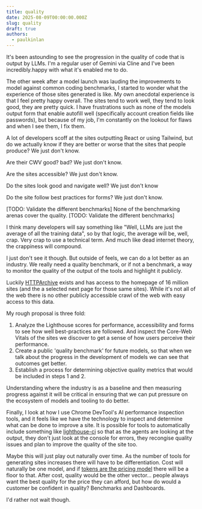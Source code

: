 ```yaml
---
title: quality
date: 2025-08-09T00:00:00.000Z
slug: quality
draft: true
authors:
  - paulkinlan
---
```


It's been astounding to see the progression in the quality of code that is output by LLMs. I'm a regular user of Gemini via Cline and I've been incredibly.happy with what it's enabled me to do.

The other week after a model launch was lauding the improvements to model against common coding benchmarks, I started to wonder what the experience of those sites generated is like. My own anecdotal experience is that I feel pretty happy overall. The sites tend to work well, they tend to look good, they are pretty quick. I have frustrations such as none of the models output form that enable autofill well (specifically account creation fields like passwords), but because of my job, I'm constantly on the lookout for flaws and when I see them, I fix them.

A lot of developers scoff at the sites outputting React or using Tailwind, but do we actually know if they are better or worse that the sites that people produce? We just don't know.

Are their CWV good? bad? We just don't know.

Are the sites accessible? We just don't know.

Do the sites look good and navigate well? We just don't know

Do the site follow best practices for forms? We just don't know.

[TODO: Validate the different benchmarks]
None of the benchmarking arenas cover the quality.
[TODO: Validate the different benchmarks]

I think many developers will say something like "Well, LLMs are just the average of all the training data", so by that logic, the average will be, well, crap. Very crap to use a technical term. And much like dead internet theory, the crappiness will compound.

I just don't see it though. But outside of feels, we can do a lot better as an industry. We really need a quality benchmark, or if not a benchmark, a way to monitor the quality of the output of the tools and highlight it publicly.

Luckily [HTTPArchive](https://httparchive.org) exists and has access to the homepage of 16 million sites (and the a selected next page for those same sites). While it's not all of the web there is no other publicly accessible crawl of the web with easy access to this data.

My rough proposal is three fold:

1. Analyze the Lighthouse scores for performance, accessibility and forms to see how well best-practices are followed. And inspect the Core-Web Vitals of the sites we discover to get a sense of how users perceive their performance.
2. Create a public 'quality benchmark' for future models, so that when we talk about the progress in the development of models we can see that outcomes get better.
3. Establish a process for determining objective quality metrics that would be included in steps 1 and 2.

Understanding where the industry is as a baseline and then measuring progress against it will be critical in ensuring that we can put pressure on the ecosystem of models and tooling to do better.

Finally, I look at how I use Chrome DevTool's AI performance inspection tools, and it feels like we have the technology to inspect and determine what can be done to improve a site. It is possible for tools to automatically include something like [lighthouse-ci]() so that as the agents are looking at the output, they don't just look at the console for errors, they recongise quality issues and plan to improve the quality of the site too.

Maybe this will just play out naturally over time. As the number of tools for generating sites increases there will have to be differentiation. Cost will naturally be one model, and if [tokens are the pricing model](/token-slinging/) there will be a floor to that. After cost, quality would be the other vector... people always want the best quality for the price they can afford, but how do would a customer be confident in quality? Benchmarks and Dashboards.

I'd rather not wait though.
